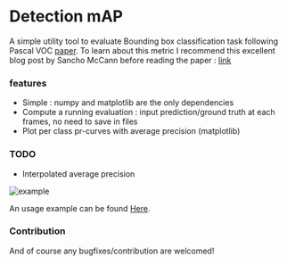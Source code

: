 # Detection mAP

A simple utility tool to evaluate Bounding box classification task following Pascal VOC [paper](http://homepages.inf.ed.ac.uk/ckiw/postscript/ijcv_voc09.pdf).
To learn about this metric I recommend this excellent blog post by Sancho McCann before reading the paper : [link](https://sanchom.wordpress.com/2011/09/01/precision-recall)

### features
- Simple : numpy and matplotlib are the only dependencies
- Compute a running evaluation : input prediction/ground truth at each frames, no need to save in files
- Plot per class pr-curves with average precision (matplotlib)

### TODO
- Interpolated average precision

![example](https://github.com/MathGaron/mean_average_precision/raw/master/image/pr-curve.png "pr-curves")


An usage example can be found [Here](https://github.com/MathGaron/mean_average_precision/blob/master/mean_average_precision/example.py).

### Contribution
And of course any bugfixes/contribution are welcomed!
